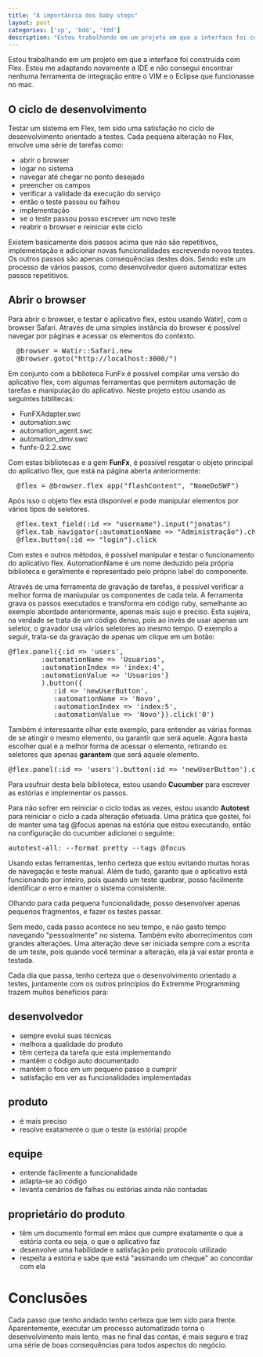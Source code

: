 ```yaml
---
title: "A importância dos baby steps"
layout: post
categories: ['xp', 'bdd', 'tdd']
description: "Estou trabalhando em um projeto em que a interface foi construída com Flex. Estou me adaptando novamente a IDE e não consegui encontrar nenhuma ferramenta de..."
---
```

Estou trabalhando em um projeto em que a interface foi construída com Flex. Estou me adaptando novamente a IDE e não consegui encontrar nenhuma ferramenta de integração entre o VIM e o Eclipse que funcionasse no mac. 

## O ciclo de desenvolvimento

Testar um sistema em Flex, tem sido uma satisfação no ciclo de desenvolvimento orientado a testes. Cada pequena alteração no Flex, envolve uma série de tarefas como:

* abrir o browser
* logar no sistema
* navegar até chegar no ponto desejado
* preencher os campos
* verificar a validade da execução do serviço
* então o teste passou ou falhou
* implementação
* se o teste passou posso escrever um novo teste
* reabrir o browser e reiniciar este ciclo

Existem basicamente dois passos acima que não são repetitivos, implementação e adicionar novas funcionalidades escrevendo novos testes. Os outros passos são apenas consequências destes dois. Sendo este um processo de vários passos, como desenvolvedor quero automatizar estes passos repetitivos.

## Abrir o browser

Para abrir o browser, e testar o aplicativo flex, estou usando Watir], com o browser Safari. Através de uma simples instância do browser é possível navegar por páginas e acessar os elementos do contexto.

<pre class="prettyprint">
  @browser = Watir::Safari.new
  @browser.goto("http://localhost:3000/")
</pre>

Em conjunto com a biblioteca FunFx é possível compilar uma versão do aplicativo flex, com algumas ferramentas que permitem automação de tarefas e manipulação do aplicativo. Neste projeto estou usando as seguintes biblitecas:

- FunFXAdapter.swc
- automation.swc
- automation\_agent.swc
- automation\_dmv.swc
- funfx-0.2.2.swc

Com estas bibliotecas e a gem **FunFx**, é possível resgatar o objeto principal do aplicativo flex, que está na página aberta anteriormente:

<pre class="prettyprint">
  @flex = @browser.flex_app("flashContent", "NomeDoSWF")  
</pre>

Após isso o objeto flex está disponível e pode manipular elementos por vários tipos de seletores.

<pre class="prettyprint">
  @flex.text_field(:id => "username").input("jonatas")
  @flex.tab_navigator(:automationName => "Administração").change("Usuários")
  @flex.button(:id => "login").click
</pre>

Com estes e outros métodos, é possível manipular e testar o funcionamento do aplicativo flex. AutomationName é um nome deduzido pela própria biblioteca e geralmente é representado pelo próprio label do componente.

Através de uma ferramenta de gravação de tarefas, é possível verificar a melhor forma de maniupular os componentes de cada tela. A ferramenta grava os passos executados e transforma em código ruby, semelhante ao exemplo abordado anteriormente, apenas mais sujo e preciso. Esta sujeira, na verdade se trata de um código denso, pois ao invés de usar apenas um seletor, o gravador usa vários seletores ao mesmo tempo.
O exemplo a seguir, trata-se da gravação de apenas um clique em um botão:

<pre class="prettyprint">
@flex.panel({:id => 'users', 
        :automationName => 'Usuarios', 
        :automationIndex => 'index:4', 
        :automationValue => 'Usuarios'}
        ).button({
           :id => 'newUserButton',
           :automationName => 'Novo', 
           :automationIndex => 'index:5', 
           :automationValue => 'Novo'}).click('0')
</pre>

Também é interessante olhar este exemplo, para entender as várias formas de se atingir o mesmo elemento, ou garantir que será aquele. Agora basta escolher qual é a melhor forma de acessar o elemento, retirando os seletores que apenas **garantem** que será aquele elemento. 

<pre class="prettyprint">
@flex.panel(:id => 'users').button(:id => 'newUserButton').click('0')
</pre>

Para usufruir desta bela biblioteca, estou usando **Cucumber** para escrever as estórias e implementar os passos. 

Para não sofrer em reiniciar o ciclo todas as vezes, estou usando **Autotest** para reiniciar o ciclo a cada alteração efetuada. Uma prática que gostei, foi de manter uma tag @focus apenas na estória que estou executando, então na configuração do cucumber adicionei o seguinte:

<pre class="prettyprint">
autotest-all: --format pretty --tags @focus
</pre>

Usando estas ferramentas, tenho certeza que estou evitando muitas horas de navegação e teste manual. Além de tudo, garanto que o aplicativo está funcionando por inteiro, pois quando um teste quebrar, posso fácilmente identificar o erro e manter o sistema consistente.


Olhando para cada pequena funcionalidade, posso desenvolver apenas pequenos fragmentos, e fazer os testes passar.

Sem medo, cada passo acontece no seu tempo, e não gasto tempo navegando "pessoalmente" no sistema. Também evito aborrecimentos com grandes alterações. Uma alteração deve ser iniciada sempre com a escrita de um teste, pois quando você terminar a alteração, ela já vai estar pronta e testada.

Cada dia que passa, tenho certeza que o desenvolvimento orientado a testes, juntamente com os outros princípios do Extremme Programming trazem muitos benefícios para:

## desenvolvedor

* sempre evolui suas técnicas 
* melhora a qualidade do produto
* têm certeza da tarefa que está implementando
* mantêm o código auto documentado
* mantém o foco em um pequeno passo a cumprir
* satisfação em ver as funcionalidades implementadas

## produto

* é mais preciso
* resolve exatamente o que o teste (a estória) propõe

## equipe

* entende fácilmente a funcionalidade 
* adapta-se ao código
* levanta cenários de falhas ou estórias ainda não contadas

## proprietário do produto

* têm um documento formal em mãos que cumpre exatamente o que a estória conta ou seja, o que o aplicativo faz
* desenvolve uma habilidade e satisfação pelo protocolo utilizado
* respeita a estória e sabe que está "assinando um cheque" ao concordar com ela

# Conclusões

Cada passo que tenho andado tenho certeza que tem sido para frente. Aparentemente, executar um processo automatizado torna o desenvolvimento mais lento, mas no final das contas, é mais seguro e traz uma série de boas consequências para todos aspectos do negócio.

